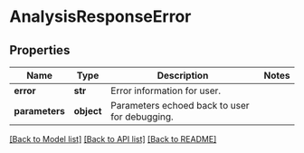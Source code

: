 # AnalysisResponseError

## Properties
Name | Type | Description | Notes
------------ | ------------- | ------------- | -------------
**error** | **str** | Error information for user. |
**parameters** | **object** | Parameters echoed back to user for debugging. |

[[Back to Model list]](../README.md#documentation-for-models) [[Back to API list]](../README.md#documentation-for-api-endpoints) [[Back to README]](../README.md)

